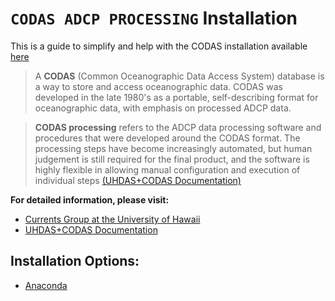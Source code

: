 # ``CODAS ADCP PROCESSING`` Installation

This is a guide to simplify and help with the CODAS installation available [here](https://currents.soest.hawaii.edu/docs/adcp_doc/codas_setup/index.html)


>A **CODAS** (Common Oceanographic Data Access System) database is a way to store and access oceanographic data. CODAS was developed in the late 1980's as a portable, self-describing format for oceanographic data, with emphasis on processed ADCP data.

>**CODAS processing** refers to the ADCP data processing software and procedures that were developed around the CODAS format. The processing steps have become increasingly automated, but human judgement is still required for the final product, and the software is highly flexible in allowing manual configuration and execution of individual steps [(UHDAS+CODAS Documentation)](https://currents.soest.hawaii.edu/docs/adcp_doc/)



**For detailed  information, please visit:**
- [Currents Group at the University of Hawaii](https://currents.soest.hawaii.edu/home/)
- [UHDAS+CODAS Documentation](https://currents.soest.hawaii.edu/docs/adcp_doc/)



## Installation Options:
- [Anaconda](https://github.com/fcarvalhopacheco/CODAS-installation/blob/master/anaconda/anaconda_install.md)
